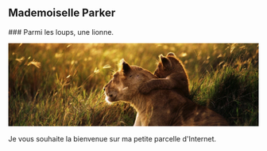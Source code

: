 ## Mademoiselle Parker
### Parmi les loups, une lionne.

![](images/header.png "Parmis les loups, une lionne.")

Je vous souhaite la bienvenue sur ma petite parcelle d'Internet.
